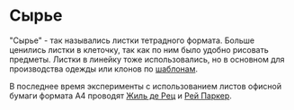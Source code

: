 # Сырье

"Сырье" - так назывались листки тетрадного формата. Больше ценились листки в клеточку, так как по ним было удобно рисовать предметы. Листки в линейку тоже использовались, но в основном для производства одежды или клонов по [шаблонам](../papers/shablony.md).

В последнее время эксперименты с использованием листов офисной бумаги формата А4 проводят [Жиль де Рец](../papers/sinyaya_boroda.md) и [Рей Паркер](../papers/peoples/rei_parker.md).